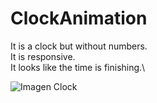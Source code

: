 # ClockAnimation

It is a clock but without numbers. \
It is responsive.\
It looks like the time is finishing.\

![Imagen Clock](https://user-images.githubusercontent.com/106926318/172074648-5d6776d1-da86-4221-9974-aa20ef83769f.PNG)
